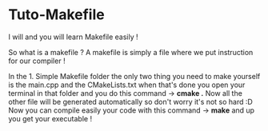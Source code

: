 # Tuto-Makefile
I will and you will learn Makefile easily !

So what is a makefile ? A makefile is simply a file where we put instruction for our compiler !

In the 1. Simple Makefile folder the only two thing you need to make yourself is the main.cpp and the CMakeLists.txt when that's done you open your terminal in that folder and you do this command -> <strong>cmake .</strong> 
Now all the other file will be generated automatically so don't worry it's not so hard :D
Now you can compile easily your code with this command -> <strong>make</strong>
and up you get your executable !
